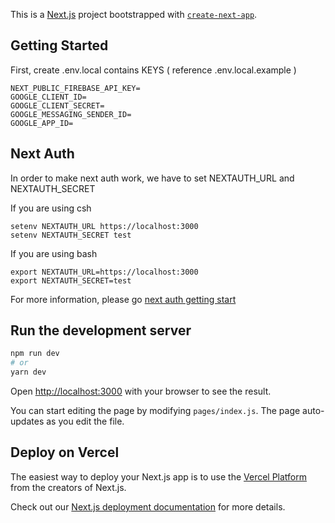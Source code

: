 This is a [Next.js](https://nextjs.org/) project bootstrapped with [`create-next-app`](https://github.com/vercel/next.js/tree/canary/packages/create-next-app).

## Getting Started

First, create .env.local contains KEYS ( reference .env.local.example )


```
NEXT_PUBLIC_FIREBASE_API_KEY=
GOOGLE_CLIENT_ID=
GOOGLE_CLIENT_SECRET=
GOOGLE_MESSAGING_SENDER_ID=
GOOGLE_APP_ID=
```

## Next Auth

In order to make next auth work, we have to set NEXTAUTH_URL and NEXTAUTH_SECRET

If you are using csh
```
setenv NEXTAUTH_URL https://localhost:3000
setenv NEXTAUTH_SECRET test
```
If you are using bash
```
export NEXTAUTH_URL=https://localhost:3000
export NEXTAUTH_SECRET=test
```

For more information, please go [next auth getting start](https://next-auth.js.org/getting-started/example)


## Run the development server


```bash
npm run dev
# or
yarn dev
```

Open [http://localhost:3000](http://localhost:3000) with your browser to see the result.

You can start editing the page by modifying `pages/index.js`. The page auto-updates as you edit the file.

## Deploy on Vercel

The easiest way to deploy your Next.js app is to use the [Vercel Platform](https://vercel.com/new?utm_medium=default-template&filter=next.js&utm_source=create-next-app&utm_campaign=create-next-app-readme) from the creators of Next.js.

Check out our [Next.js deployment documentation](https://nextjs.org/docs/deployment) for more details.
